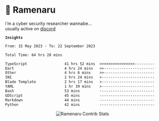 # 🍜 Ramenaru
i'm a cyber security researcher wannabe...
<br />
usually active on <a href="https://discordapp.com/users/503291004200157185">discord</a> 

**`Insights`**

<!--START_SECTION:waka-->

```txt
From: 15 May 2023 - To: 22 September 2023

Total Time: 64 hrs 28 mins

TypeScript                 41 hrs 52 mins  >>>>>>>>>>>>>>>>---------   64.94 %
Dart                       4 hrs 24 mins   >>-----------------------   06.84 %
Other                      4 hrs 6 mins    >>-----------------------   06.36 %
INI                        2 hrs 24 mins   >------------------------   03.74 %
Blade Template             2 hrs 17 mins   >------------------------   03.56 %
YAML                       1 hr 39 mins    >------------------------   02.57 %
Bash                       53 mins         -------------------------   01.38 %
GDScript                   45 mins         -------------------------   01.19 %
Markdown                   44 mins         -------------------------   01.14 %
Python                     42 mins         -------------------------   01.10 %
```

<!--END_SECTION:waka-->

<div style="text-align: center;">
   <img align="center" src="https://github-readme-streak-stats.herokuapp.com/?user=Ramenaru&theme=dark&card_width=520" alt="Ramenaru Contrib Stats" />
</div>



